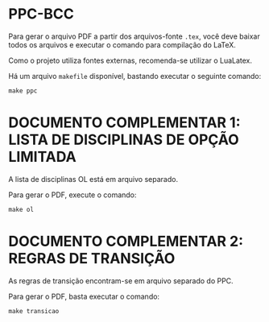 # PPC-BCC

Para gerar o arquivo PDF a partir dos arquivos-fonte `.tex`, você deve baixar todos os arquivos e executar o comando para compilação do LaTeX.

Como o projeto utiliza fontes externas, recomenda-se utilizar o LuaLatex.

Há um arquivo `makefile` disponível, bastando executar o seguinte comando:

```
make ppc
```

# DOCUMENTO COMPLEMENTAR 1: LISTA DE DISCIPLINAS DE OPÇÃO LIMITADA

A lista de disciplinas OL está em arquivo separado.

Para gerar o PDF, execute o comando:
```
make ol
```

# DOCUMENTO COMPLEMENTAR 2: REGRAS DE TRANSIÇÃO

As regras de transição encontram-se em arquivo separado do PPC.

Para gerar o PDF, basta executar o comando:

```
make transicao
```

